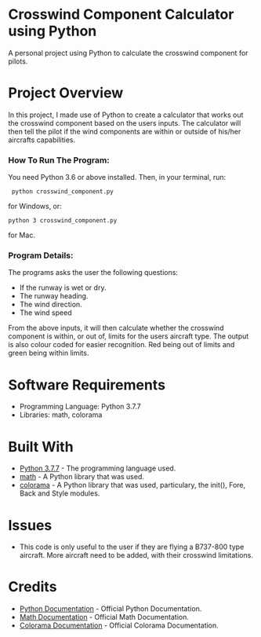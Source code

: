 # Crosswind Component Calculator using Python
A personal project using Python to calculate the crosswind component for pilots.

# Project Overview
In this project, I made use of Python to create a calculator that works out the crosswind component based on the users inputs. The calculator will then tell the pilot if the wind components are within or outside of his/her aircrafts capabilities.

### How To Run The Program:
You need Python 3.6 or above installed. Then, in your terminal, run:
```
 python crosswind_component.py
 ```
 for Windows, or:
 ``` 
 python 3 crosswind_component.py
 ```
 for Mac.

### Program Details:
The programs asks the user the following questions:

* If the runway is wet or dry.
* The runway heading.
* The wind direction.
* The wind speed

From the above inputs, it will then calculate whether the crosswind component is within, or out of, limits for the users aircraft type. The output is also colour coded for easier recognition. Red being out of limits and green being within limits.

# Software Requirements
* Programming Language: Python 3.7.7
* Libraries: math, colorama

# Built With
* [Python 3.7.7](https://www.python.org/) - The programming language used.
* [math](https://docs.python.org/3/library/math.html) - A Python library that was used.
* [colorama](https://pypi.org/project/colorama/) - A Python library that was used, particulary, the init(), Fore, Back and Style modules.

# Issues
* This code is only useful to the user if they are flying a B737-800 type aircraft. More aircraft need to be added, with their crosswind limitations.

# Credits
* [Python Documentation](https://docs.python.org/3/index.html) - Official Python Documentation.
* [Math Documentation](https://docs.python.org/3/library/math.html) - Official Math Documentation.
* [Colorama Documentation](https://pypi.org/project/colorama/) - Official Colorama Documentation.
